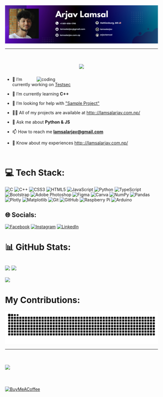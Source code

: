 ![logo](https://github.com/arjavlamsal/arjavlamsal/blob/main/Arjav%20Banner.png)
<hr>

<h1 align="center">
    <img src="https://readme-typing-svg.herokuapp.com/?font=Righteous&size=35&center=true&vCenter=true&width=500&height=70&duration=4000&lines=Hi+There!+👋;+Welcome+to+my+Github+Profile!;" />
</h1>
<img align="right" alt="coding" width="400" src="https://camo.githubusercontent.com/2366b34bb903c09617990fb5fff4622f3e941349e846ddb7e73df872a9d21233/68747470733a2f2f63646e2e6472696262626c652e636f6d2f75736572732f3733303730332f73637265656e73686f74732f363538313234332f6176656e746f2e676966">

- 🔭 I’m currently working on [Testsec](http://lamsalarjav.com.np/)

- 🌱 I’m currently learning **C++**

- 🤝 I’m looking for help with ["Sample Project"](http:://lamsalarjav.com.np/)

- 👨‍💻 All of my projects are available at [http:://lamsalarjav.com.np/](http:://lamsalarjav.com.np/)

- 💬 Ask me about **Python & JS**

- 📫 How to reach me **lamsalarjav@gmail.com**

- 📄 Know about my experiences [http:://lamsalarjav.com.np/](http:://lamsalarjav.com.np/)

<br>



# 💻 Tech Stack:

![C](https://img.shields.io/badge/c-%2300599C.svg?style=for-the-badge&logo=c&logoColor=white) ![C++](https://img.shields.io/badge/c++-%2300599C.svg?style=for-the-badge&logo=c%2B%2B&logoColor=white) ![CSS3](https://img.shields.io/badge/css3-%231572B6.svg?style=for-the-badge&logo=css3&logoColor=white) ![HTML5](https://img.shields.io/badge/html5-%23E34F26.svg?style=for-the-badge&logo=html5&logoColor=white) ![JavaScript](https://img.shields.io/badge/javascript-%23323330.svg?style=for-the-badge&logo=javascript&logoColor=%23F7DF1E) ![Python](https://img.shields.io/badge/python-3670A0?style=for-the-badge&logo=python&logoColor=ffdd54) ![TypeScript](https://img.shields.io/badge/typescript-%23007ACC.svg?style=for-the-badge&logo=typescript&logoColor=white) ![Bootstrap](https://img.shields.io/badge/bootstrap-%238511FA.svg?style=for-the-badge&logo=bootstrap&logoColor=white) ![Adobe Photoshop](https://img.shields.io/badge/adobe%20photoshop-%2331A8FF.svg?style=for-the-badge&logo=adobe%20photoshop&logoColor=white) ![Figma](https://img.shields.io/badge/figma-%23F24E1E.svg?style=for-the-badge&logo=figma&logoColor=white) ![Canva](https://img.shields.io/badge/Canva-%2300C4CC.svg?style=for-the-badge&logo=Canva&logoColor=white) ![NumPy](https://img.shields.io/badge/numpy-%23013243.svg?style=for-the-badge&logo=numpy&logoColor=white) ![Pandas](https://img.shields.io/badge/pandas-%23150458.svg?style=for-the-badge&logo=pandas&logoColor=white) ![Plotly](https://img.shields.io/badge/Plotly-%233F4F75.svg?style=for-the-badge&logo=plotly&logoColor=white) ![Matplotlib](https://img.shields.io/badge/Matplotlib-%23ffffff.svg?style=for-the-badge&logo=Matplotlib&logoColor=black) ![Git](https://img.shields.io/badge/git-%23F05033.svg?style=for-the-badge&logo=git&logoColor=white) ![GitHub](https://img.shields.io/badge/github-%23121011.svg?style=for-the-badge&logo=github&logoColor=white) ![Raspberry Pi](https://img.shields.io/badge/-RaspberryPi-C51A4A?style=for-the-badge&logo=Raspberry-Pi) ![Arduino](https://img.shields.io/badge/-Arduino-00979D?style=for-the-badge&logo=Arduino&logoColor=white)



## 🌐 Socials:
[![Facebook](https://img.shields.io/badge/Facebook-%231877F2.svg?logo=Facebook&logoColor=white)](https://facebook.com/arjavlamsal) [![Instagram](https://img.shields.io/badge/Instagram-%23E4405F.svg?logo=Instagram&logoColor=white)](https://instagram.com/_.arjav.__) [![LinkedIn](https://img.shields.io/badge/LinkedIn-%230077B5.svg?logo=linkedin&logoColor=white)](https://linkedin.com/in/lamsalarjav) 

# 📊 GitHub Stats:
![](https://github-readme-streak-stats.herokuapp.com/?user=arjavlamsal&theme=default&hide_border=false)
![](https://github-readme-stats.vercel.app/api/top-langs/?username=arjavlamsal&theme=default&hide_border=false&include_all_commits=false&count_private=true&layout=compact)
---
[![](https://visitcount.itsvg.in/api?id=arjavlamsal&icon=0&color=0)](https://visitcount.itsvg.in)

<div align="left">
  <h1>My Contributions:</h1>
  <img alt="snake eating my contributions" src="https://raw.githubusercontent.com/arjavlamsal/arjavlamsal/output/github-contribution-grid-snake.svg" />
  
  <br/>
</div><hr>

<h1 align="left">
    <img src="https://readme-typing-svg.herokuapp.com/?font=Righteous&size=35&center=true&vCenter=true&width=500&height=70&duration=4000&lines=Want+to+Collaborate?;+Shoot+me+a+message!!!;" />
</h1><br>


[![BuyMeACoffee](https://img.shields.io/badge/Buy%20Me%20a%20Coffee-ffdd00?style=for-the-badge&logo=buy-me-a-coffee&logoColor=black)](https://buymeacoffee.com/arjavlamsal) 

